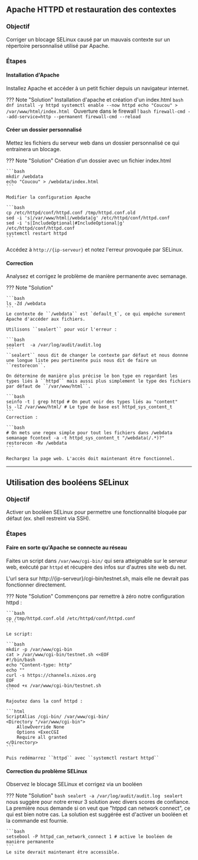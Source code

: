 ## Apache HTTPD et restauration des contextes

### Objectif

Corriger un blocage SELinux causé par un mauvais contexte sur un répertoire personnalisé utilisé par Apache.

### Étapes

#### Installation d'Apache

Installez Apache et accéder à un petit fichier depuis un navigateur internet.

??? Note "Solution"
    Installation d'apache et création d'un index.html
    ```bash
    dnf install -y httpd
    systemctl enable --now httpd
    echo "Coucou" > /var/www/html/index.html
    ```
    Ouverture dans le firewall !
    ```bash
    firewall-cmd --add-service=http --permanent
    firewall-cmd --reload
    ```

#### Créer un dossier personnalisé

Mettez les fichiers du serveur web dans un dossier personnalisé ce qui entrainera un blocage.

??? Note "Solution"
    Création d'un dossier avec un fichier index.html

    ```bash
    mkdir /webdata
    echo "Coucou" > /webdata/index.html
    ```

    Modifier la configuration Apache

    ```bash
    cp /etc/httpd/conf/httpd.conf /tmp/httpd.conf.old
    sed -i 's|/var/www/html|/webdata|g' /etc/httpd/conf/httpd.conf
    sed -i 's|IncludeOptional|#IncludeOptional|g' /etc/httpd/conf/httpd.conf
    systemctl restart httpd
    ```


Accédez à `http://{ip-serveur}` et notez l'erreur provoquée par SELinux.

#### Correction

Analysez et corrigez le problème de manière permanente avec semanage.

??? Note "Solution"

    ```bash
    ls -Zd /webdata
    ```
    Le contexte de ``/webdata`` est `default_t`, ce qui empêche surement Apache d'accéder aux fichiers.

    Utilisons ``sealert`` pour voir l'erreur :

    ```bash
    sealert  -a /var/log/audit/audit.log
    ```
    ``sealert`` nous dit de changer le contexte par défaut et nous donnne une longue liste peu pertinente puis nous dit de faire un ``restorecon``.

    On détermine de manière plus précise le bon type en regardant les types liés à ``httpd`` mais aussi plus simplement le type des fichiers par défaut de ``/var/www/html``.

    ```bash
    seinfo -t | grep httpd # On peut voir des types liés au "content"
    ls -lZ /var/www/html/ # Le type de base est httpd_sys_content_t 
    ```
    Correction : 

    ```bash
    # On mets une regex simple pour tout les fichiers dans /webdata
    semanage fcontext -a -t httpd_sys_content_t "/webdata(/.*)?"
    restorecon -Rv /webdata
    ```

    Rechargez la page web. L'accès doit maintenant être fonctionnel.

---


## Utilisation des booléens SELinux


### Objectif

Activer un booléen SELinux pour permettre une fonctionnalité bloquée par défaut (ex. shell restreint via SSH).

### Étapes

#### Faire en sorte qu'Apache se connecte au réseau

Faites un script dans ``/var/www/cgi-bin/`` qui sera atteignable sur le serveur web, exécuté par ``httpd`` et récupère des infos sur d'autres site web du net.


L'url sera sur http://{ip-serveur}/cgi-bin/testnet.sh, mais elle ne devrait pas fonctionner directement.

??? Note "Solution"
    Commençons par remettre à zéro notre configuration httpd :

    ```bash
    cp /tmp/httpd.conf.old /etc/httpd/conf/httpd.conf
    ````

    Le script: 

    ```bash
    mkdir -p /var/www/cgi-bin
    cat > /var/www/cgi-bin/testnet.sh <<EOF
    #!/bin/bash
    echo "Content-type: http"
    echo ""
    curl -s https://channels.nixos.org
    EOF
    chmod +x /var/www/cgi-bin/testnet.sh
    ```

    Rajoutez dans la conf httpd : 

    ```html
    ScriptAlias /cgi-bin/ /var/www/cgi-bin/
    <Directory "/var/www/cgi-bin">
        AllowOverride None
        Options +ExecCGI
        Require all granted
    </Directory>
    ```

    Puis redémarrez ``httpd`` avec ``systemctl restart httpd``

#### Correction du problème SELinux

Observez le blocage SELinux et corrigez via un booléen 

??? Note "Solution"
    ```bash
    sealert -a /var/log/audit/audit.log
    ```
    ``sealert`` nous suggère pour notre erreur 3 solution avec divers scores de confiance.
    La première nous demande si on veut que "htppd can network connect", ce qui est bien notre cas. La solution est suggérée est d'activer un booléen et la commande est fournie.

    ```bash
    setsebool -P httpd_can_network_connect 1 # active le booléen de manière permanente
    ```
    Le site devrait maintenant être accessible.
